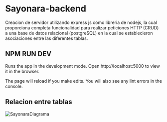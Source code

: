 # Sayonara-backend

Creacion de servidor utilizando express js como libreria de nodejs, la cual proporciona completa funcionalidad para realizar peticiones HTTP (CRUD) a una base de 
datos relacional (postgreSQL) en la cual se establecieron asociaciones entre las diferentes tablas. 

## NPM RUN DEV
Runs the app in the development mode.
Open http://localhost:5000 to view it in the browser.

The page will reload if you make edits.
You will also see any lint errors in the console.

## Relacion entre tablas
![SayonaraDiagrama](https://user-images.githubusercontent.com/93333842/187235131-06332384-ff15-4e2c-91e7-170736034b45.png)
